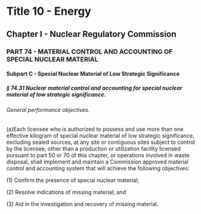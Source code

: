 
# Title 10 - Energy
## Chapter I - Nuclear Regulatory Commission
### PART 74 - MATERIAL CONTROL AND ACCOUNTING OF SPECIAL NUCLEAR MATERIAL
#### Subpart C - Special Nuclear Material of Low Strategic Significance
##### § 74.31 Nuclear material control and accounting for special nuclear material of low strategic significance.
###### General performance objectives.

(a)Each licensee who is authorized to possess and use more than one effective kilogram of special nuclear material of low strategic significance, excluding sealed sources, at any site or contiguous sites subject to control by the licensee, other than a production or utilization facility licensed pursuant to part 50 or 70 of this chapter, or operations involved in waste disposal, shall implement and maintain a Commission approved material control and accounting system that will achieve the following objectives:

(1) Confirm the presence of special nuclear material;

(2) Resolve indications of missing material; and

(3) Aid in the investigation and recovery of missing material.
